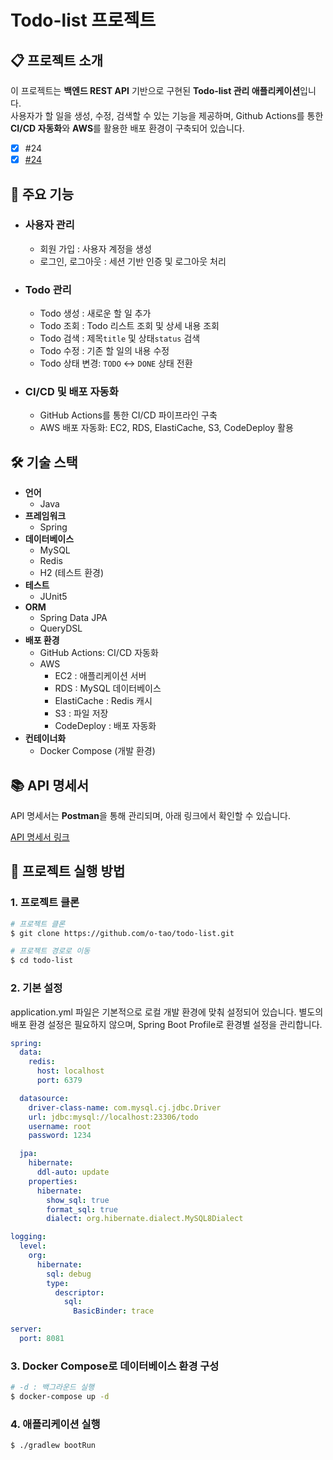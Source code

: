 # Todo-list 프로젝트

## 📋 프로젝트 소개

이 프로젝트는 **백엔드 REST API** 기반으로 구현된 **Todo-list 관리 애플리케이션**입니다.   
사용자가 할 일을 생성, 수정, 검색할 수 있는 기능을 제공하며, Github Actions를 통한 **CI/CD 자동화**와 **AWS**를 활용한 배포 환경이 구축되어 있습니다.

- [x] #24
- [x] [#24](https://github.com/o-tao/todo-list/issues/24)

## 📌 주요 기능

- ### 사용자 관리
    - 회원 가입 : 사용자 계정을 생성
    - 로그인, 로그아웃 : 세션 기반 인증 및 로그아웃 처리

- ### Todo 관리
    - Todo 생성 : 새로운 할 일 추가
    - Todo 조회 : Todo 리스트 조회 및 상세 내용 조회
    - Todo 검색 : 제목`title` 및 상태`status` 검색
    - Todo 수정 : 기존 할 일의 내용 수정
    - Todo 상태 변경: `TODO` ↔ `DONE` 상태 전환

- ### CI/CD 및 배포 자동화
    - GitHub Actions를 통한 CI/CD 파이프라인 구축
    - AWS 배포 자동화: EC2, RDS, ElastiCache, S3, CodeDeploy 활용

## 🛠️ 기술 스택

- **언어**
    - Java
- **프레임워크**
    - Spring
- **데이터베이스**
    - MySQL
    - Redis
    - H2 (테스트 환경)
- **테스트**
    - JUnit5
- **ORM**
    - Spring Data JPA
    - QueryDSL
- **배포 환경**
    - GitHub Actions: CI/CD 자동화
    - AWS
        - EC2 : 애플리케이션 서버
        - RDS : MySQL 데이터베이스
        - ElastiCache : Redis 캐시
        - S3 : 파일 저장
        - CodeDeploy : 배포 자동화
- **컨테이너화**
    - Docker Compose (개발 환경)

## 📚 API 명세서

API 명세서는 **Postman**을 통해 관리되며, 아래 링크에서 확인할 수 있습니다.

[API 명세서 링크](https://documenter.getpostman.com/view/38357139/2sAYBSktrc)

## 🚀 프로젝트 실행 방법

### 1. 프로젝트 클론

```bash
# 프로젝트 클론
$ git clone https://github.com/o-tao/todo-list.git

# 프로젝트 경로로 이동
$ cd todo-list
```

### 2. 기본 설정

application.yml 파일은 기본적으로 로컬 개발 환경에 맞춰 설정되어 있습니다. 별도의 배포 환경 설정은 필요하지 않으며, Spring Boot Profile로 환경별 설정을 관리합니다.

```yaml
spring:
  data:
    redis:
      host: localhost
      port: 6379

  datasource:
    driver-class-name: com.mysql.cj.jdbc.Driver
    url: jdbc:mysql://localhost:23306/todo
    username: root
    password: 1234

  jpa:
    hibernate:
      ddl-auto: update
    properties:
      hibernate:
        show_sql: true
        format_sql: true
        dialect: org.hibernate.dialect.MySQL8Dialect

logging:
  level:
    org:
      hibernate:
        sql: debug
        type:
          descriptor:
            sql:
              BasicBinder: trace

server:
  port: 8081

```

### 3. Docker Compose로 데이터베이스 환경 구성

```bash
# -d : 백그라운드 실행
$ docker-compose up -d
```

### 4. 애플리케이션 실행

```bash
$ ./gradlew bootRun
```
